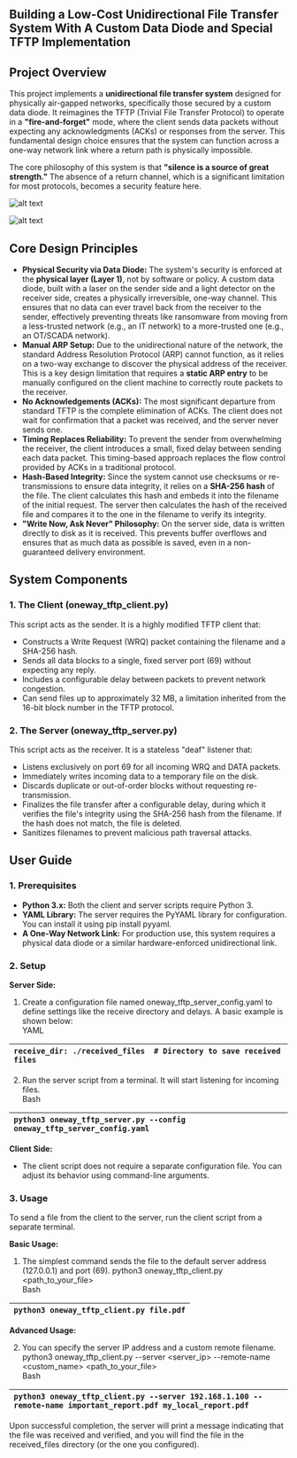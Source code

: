 ## **Building a Low-Cost Unidirectional File Transfer System With A Custom Data Diode and Special TFTP Implementation**

## **Project Overview**

This project implements a **unidirectional file transfer system** designed for physically air-gapped networks, specifically those secured by a custom data diode. It reimagines the TFTP (Trivial File Transfer Protocol) to operate in a **"fire-and-forget"** mode, where the client sends data packets without expecting any acknowledgments (ACKs) or responses from the server. This fundamental design choice ensures that the system can function across a one-way network link where a return path is physically impossible.

The core philosophy of this system is that **"silence is a source of great strength."** The absence of a return channel, which is a significant limitation for most protocols, becomes a security feature here.

![alt text](https://github.com/douglasmun/DataDiode-TFTP/edit/main/IMG_2909.jpg?raw=true)


![alt text](https://github.com/douglasmun/DataDiode-TFTP/edit/main/IMG_2910.jpg?raw=true)


## **Core Design Principles**

* **Physical Security via Data Diode:** The system's security is enforced at the **physical layer (Layer 1\)**, not by software or policy. A custom data diode, built with a laser on the sender side and a light detector on the receiver side, creates a physically irreversible, one-way channel. This ensures that no data can ever travel back from the receiver to the sender, effectively preventing threats like ransomware from moving from a less-trusted network (e.g., an IT network) to a more-trusted one (e.g., an OT/SCADA network).  
* **Manual ARP Setup:** Due to the unidirectional nature of the network, the standard Address Resolution Protocol (ARP) cannot function, as it relies on a two-way exchange to discover the physical address of the receiver. This is a key design limitation that requires a **static ARP entry** to be manually configured on the client machine to correctly route packets to the receiver.  
* **No Acknowledgements (ACKs):** The most significant departure from standard TFTP is the complete elimination of ACKs. The client does not wait for confirmation that a packet was received, and the server never sends one.  
* **Timing Replaces Reliability:** To prevent the sender from overwhelming the receiver, the client introduces a small, fixed delay between sending each data packet. This timing-based approach replaces the flow control provided by ACKs in a traditional protocol.  
* **Hash-Based Integrity:** Since the system cannot use checksums or re-transmissions to ensure data integrity, it relies on a **SHA-256 hash** of the file. The client calculates this hash and embeds it into the filename of the initial request. The server then calculates the hash of the received file and compares it to the one in the filename to verify its integrity.  
* **"Write Now, Ask Never" Philosophy:** On the server side, data is written directly to disk as it is received. This prevents buffer overflows and ensures that as much data as possible is saved, even in a non-guaranteed delivery environment.

## **System Components**

### **1\. The Client (oneway\_tftp\_client.py)**

This script acts as the sender. It is a highly modified TFTP client that:

* Constructs a Write Request (WRQ) packet containing the filename and a SHA-256 hash.  
* Sends all data blocks to a single, fixed server port (69) without expecting any reply.  
* Includes a configurable delay between packets to prevent network congestion.  
* Can send files up to approximately 32 MB, a limitation inherited from the 16-bit block number in the TFTP protocol.

### **2\. The Server (oneway\_tftp\_server.py)**

This script acts as the receiver. It is a stateless "deaf" listener that:

* Listens exclusively on port 69 for all incoming WRQ and DATA packets.  
* Immediately writes incoming data to a temporary file on the disk.  
* Discards duplicate or out-of-order blocks without requesting re-transmission.  
* Finalizes the file transfer after a configurable delay, during which it verifies the file's integrity using the SHA-256 hash from the filename. If the hash does not match, the file is deleted.  
* Sanitizes filenames to prevent malicious path traversal attacks.

## **User Guide**

### **1\. Prerequisites**

* **Python 3.x:** Both the client and server scripts require Python 3\.  
* **YAML Library:** The server requires the PyYAML library for configuration. You can install it using pip install pyyaml.  
* **A One-Way Network Link:** For production use, this system requires a physical data diode or a similar hardware-enforced unidirectional link.

### **2\. Setup**

**Server Side:**

1. Create a configuration file named oneway\_tftp\_server\_config.yaml to define settings like the receive directory and delays. A basic example is shown below:  
   YAML

| `receive_dir: ./received_files  # Directory to save received files` |
| :---- |

2. Run the server script from a terminal. It will start listening for incoming files.  
   Bash

| `python3 oneway_tftp_server.py --config oneway_tftp_server_config.yaml` |
| :---- |

**Client Side:**

* The client script does not require a separate configuration file. You can adjust its behavior using command-line arguments.

### **3\. Usage**

To send a file from the client to the server, run the client script from a separate terminal.

**Basic Usage:**

1. The simplest command sends the file to the default server address (127.0.0.1) and port (69). python3 oneway\_tftp\_client.py \<path\_to\_your\_file\>  
   Bash

| `python3 oneway_tftp_client.py file.pdf` |
| :---- |


**Advanced Usage:**

2. You can specify the server IP address and a custom remote filename.   
   python3 oneway\_tftp\_client.py \--server \<server\_ip\> \--remote-name \<custom\_name\> \<path\_to\_your\_file\>  
   Bash

| `python3 oneway_tftp_client.py --server 192.168.1.100 --remote-name important_report.pdf my_local_report.pdf` |
| :---- |

Upon successful completion, the server will print a message indicating that the file was received and verified, and you will find the file in the received\_files directory (or the one you configured).
